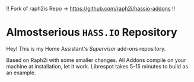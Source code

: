 !! Fork of raph2is Repo -> https://github.com/raph2i/hassio-addons  !!

# Almostserious `HASS.IO` Repository
Hey!
This is my Home Assistant's _Supervisor_ add-ons repository.

Based on Raph2i with some smaller changes.
All Addons compile on your machine at installation, let it work.
Librespot takes 5-15 minutes to build as an example.

